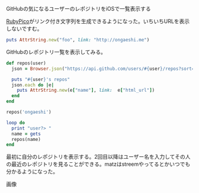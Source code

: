 GitHubの気になるユーザーのレポジトリをiOSで一覧表示する

[RubyPico](http://rubypico.ongaeshi.me/)がリンク付き文字列を生成できるようになった。いちいちURLを表示しないですむ。

```ruby
puts AttrString.new("foo", link: "http://ongaeshi.me")
```

GitHubのレポジトリ一覧を表示してみる。

```ruby
def repos(user)
  json = Browser.json("https://api.github.com/users/#{user}/repos?sort=pushed&per_page=8")

  puts "#{user}'s repos"
  json.each do |e|
    puts AttrString.new(e["name"], link:  e["html_url"])
  end
end

repos('ongaeshi')

loop do
  print "user?> "
  name = gets
  repos(name)
end
```

最初に自分のレポジトリを表示する。2回目以降はユーザー名を入力してその人の最近のレポジトリを見ることができる。matzはstreemやってるとかいつでも分かるようになった。

画像
